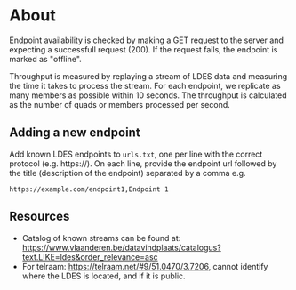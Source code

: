 # About

Endpoint availability is checked by making a GET request to the server and expecting a successfull request (200). If the request fails, the endpoint is marked as "offline".

Throughput is measured by replaying a stream of LDES data and measuring the time it takes to process the stream. For each endpoint, we replicate as many members as possible within 10 seconds. The throughput is calculated as the number of quads or members processed per second.

## Adding a new endpoint

Add known LDES endpoints to `urls.txt`, one per line with the correct protocol (e.g. https://). On each line, provide the endpoint url followed by the title (description of the endpoint) separated by a comma e.g.

```
https://example.com/endpoint1,Endpoint 1
```

## Resources

- Catalog of known streams can be found at: https://www.vlaanderen.be/datavindplaats/catalogus?text.LIKE=ldes&order_relevance=asc
- For telraam: https://telraam.net/#9/51.0470/3.7206, cannot identify where the LDES is located, and if it is public.
